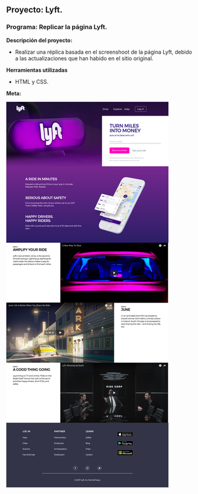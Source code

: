 ## Proyecto: Lyft.
### Programa: Replicar la página Lyft.

**Descripción del proyecto:**
* Realizar una réplica basada en el screenshoot de la página Lyft, debido a las actualizaciones que han habido en el sitio original.

**Herramientas utilizadas**
* HTML y CSS.

**Meta:**

![página de Lyft](assets/docs/fullpage.png)
